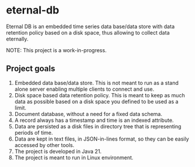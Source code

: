 # eternal-db
Eternal DB is an embedded time series data base/data store with data retention policy based on a disk space, thus allowing to collect data eternally.

NOTE: This project is a work-in-progress.

## Project goals
1. Embedded data base/data store. This is not meant to run as a stand alone server enabling multiple clients to connect and use.
2. Disk space based data retention policy. This is meant to keep as much data as possible based on a disk space you defined to be used as a limit.
3. Document database, without a need for a fixed data schema.
4. A record always has a timestamp and time is an indexed attribute.
5. Data are persisted as a disk files in directory tree that is representing periods of time.
6. Data are kept in text files, in JSON-in-lines format, so they can be easily accessed by other tools.
7. The project is developed in Java 21.
8. The project is meant to run in Linux environment.
